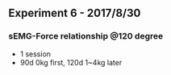 ## Experiment 6 - 2017/8/30

### sEMG-Force relationship @120 degree
* 1 session
* 90d 0kg first, 120d 1~4kg later

